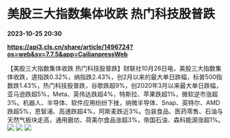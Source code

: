 # 美股三大指数集体收跌 热门科技股普跌

**2023-10-25 20:30**

**https://api3.cls.cn/share/article/1496724?os=web&sv=7.7.5&app=CailianpressWeb**

【美股三大指数集体收跌 热门科技股普跌】财联社10月26日电，美股三大指数集体收跌，道指跌0.32%，纳指跌2.43%，创2月以来的最大单日跌幅，标普500指数跌1.43%，热门科技股普跌，谷歌跌超9%，创2020年3月以来最大单日跌幅，亚马逊跌超5%，Meta、英伟达跌超4%，特斯拉、苹果跌超1%，微软逆市涨超3%。机器人、半导体、软件应用纷纷下挫，纳微半导体、Snap、英特尔、AMD跌超5%，恩智浦、高通跌超4%，阿斯麦跌近3%。包装食品、医药零售、石油与天然气板块走高，通用磨坊、荷美尔食品涨超3%，帝国石油、森科能源涨超1%。  
![](https://img.cls.cn/images/20231026/F1Q00IY5ML.png) ![](https://img.cls.cn/images/20231026/9l2G469N4w.png) ![](https://img.cls.cn/images/20231026/P06bUdTMta.png)
